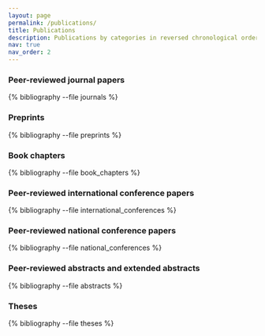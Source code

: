 ```yaml
---
layout: page
permalink: /publications/
title: Publications
description: Publications by categories in reversed chronological order. Generated by jekyll-scholar.
nav: true
nav_order: 2
---
```




<!-- _pages/publications.md -->
### Peer-reviewed journal papers
<div class="publications">

{% bibliography --file journals %}

</div>


### Preprints

<div class="publications">

{% bibliography --file preprints %}

</div>


### Book chapters
<div class="publications">

{% bibliography --file book_chapters %}

</div>


### Peer-reviewed international conference papers

<div class="publications">

{% bibliography --file international_conferences %}

</div>


### Peer-reviewed national conference papers

<div class="publications">

{% bibliography --file national_conferences %}

</div>


### Peer-reviewed abstracts and extended abstracts

<div class="publications">

{% bibliography --file abstracts %}

</div>


### Theses

<div class="publications">

{% bibliography --file theses %}

</div>